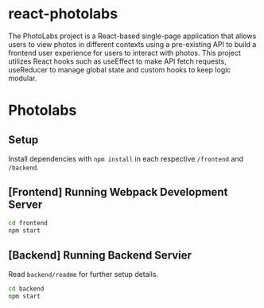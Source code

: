 # react-photolabs
The PhotoLabs project is a React-based single-page application that allows users to view photos in different contexts using a pre-existing API to build a frontend user experience for users to interact with photos. This project utilizes React hooks such as useEffect to make API fetch requests, useReducer to manage global state and custom hooks to keep logic modular.

# Photolabs

## Setup

Install dependencies with `npm install` in each respective `/frontend` and `/backend`.

## [Frontend] Running Webpack Development Server

```sh
cd frontend
npm start
```

## [Backend] Running Backend Servier

Read `backend/readme` for further setup details.

```sh
cd backend
npm start
```
